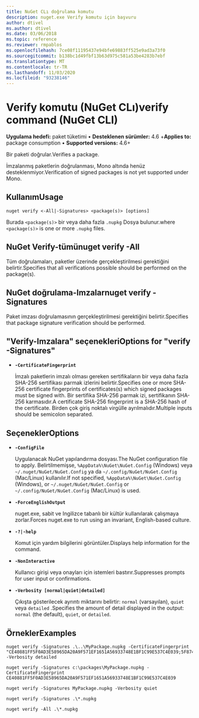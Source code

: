 ```yaml
---
title: NuGet CLı doğrulama komutu
description: nuget.exe Verify komutu için başvuru
author: dtivel
ms.author: dtivel
ms.date: 03/06/2018
ms.topic: reference
ms.reviewer: rmpablos
ms.openlocfilehash: 7ce08f11195437e94bfe69883ff525e9ad3a73f0
ms.sourcegitcommit: b138bc1d49fbf13b63d975c581a53be4283b7ebf
ms.translationtype: MT
ms.contentlocale: tr-TR
ms.lasthandoff: 11/03/2020
ms.locfileid: "93238146"
---
```

# <a name="verify-command-nuget-cli"></a><span data-ttu-id="6fd58-103">Verify komutu (NuGet CLı)</span><span class="sxs-lookup"><span data-stu-id="6fd58-103">verify command (NuGet CLI)</span></span>

<span data-ttu-id="6fd58-104">**Uygulama hedefi:** paket tüketimi &bullet; **Desteklenen sürümler:** 4.6 +</span><span class="sxs-lookup"><span data-stu-id="6fd58-104">**Applies to:** package consumption &bullet; **Supported versions:** 4.6+</span></span>

<span data-ttu-id="6fd58-105">Bir paketi doğrular.</span><span class="sxs-lookup"><span data-stu-id="6fd58-105">Verifies a package.</span></span>

<span data-ttu-id="6fd58-106">İmzalanmış paketlerin doğrulanması, Mono altında henüz desteklenmiyor.</span><span class="sxs-lookup"><span data-stu-id="6fd58-106">Verification of signed packages is not yet supported under Mono.</span></span>

## <a name="usage"></a><span data-ttu-id="6fd58-107">Kullanım</span><span class="sxs-lookup"><span data-stu-id="6fd58-107">Usage</span></span>

```cli
nuget verify <-All|-Signatures> <package(s)> [options]
```

<span data-ttu-id="6fd58-108">Burada `<package(s)>` bir veya daha fazla `.nupkg` Dosya bulunur.</span><span class="sxs-lookup"><span data-stu-id="6fd58-108">where `<package(s)>` is one or more `.nupkg` files.</span></span>

## <a name="nuget-verify--all"></a><span data-ttu-id="6fd58-109">NuGet Verify-tümü</span><span class="sxs-lookup"><span data-stu-id="6fd58-109">nuget verify -All</span></span>

<span data-ttu-id="6fd58-110">Tüm doğrulamaları, paketler üzerinde gerçekleştirilmesi gerektiğini belirtir.</span><span class="sxs-lookup"><span data-stu-id="6fd58-110">Specifies that all verifications possible should be performed on the package(s).</span></span>

## <a name="nuget-verify--signatures"></a><span data-ttu-id="6fd58-111">NuGet doğrulama-Imzalar</span><span class="sxs-lookup"><span data-stu-id="6fd58-111">nuget verify -Signatures</span></span>

<span data-ttu-id="6fd58-112">Paket imzası doğrulamasının gerçekleştirilmesi gerektiğini belirtir.</span><span class="sxs-lookup"><span data-stu-id="6fd58-112">Specifies that package signature verification should be performed.</span></span>

## <a name="options-for-verify--signatures"></a><span data-ttu-id="6fd58-113">"Verify-Imzalara" seçenekleri</span><span class="sxs-lookup"><span data-stu-id="6fd58-113">Options for "verify -Signatures"</span></span>

- **`-CertificateFingerprint`**

  <span data-ttu-id="6fd58-114">İmzalı paketlerin imzalı olması gereken sertifikaların bir veya daha fazla SHA-256 sertifikası parmak izlerini belirtir.</span><span class="sxs-lookup"><span data-stu-id="6fd58-114">Specifies one or more SHA-256 certificate fingerprints of certificates(s) which signed packages must be signed with.</span></span> <span data-ttu-id="6fd58-115">Bir sertifika SHA-256 parmak izi, sertifikanın SHA-256 karmasıdır.</span><span class="sxs-lookup"><span data-stu-id="6fd58-115">A certificate SHA-256 fingerprint is a SHA-256 hash of the certificate.</span></span> <span data-ttu-id="6fd58-116">Birden çok giriş noktalı virgülle ayrılmalıdır.</span><span class="sxs-lookup"><span data-stu-id="6fd58-116">Multiple inputs should be semicolon separated.</span></span>

## <a name="options"></a><span data-ttu-id="6fd58-117">Seçenekler</span><span class="sxs-lookup"><span data-stu-id="6fd58-117">Options</span></span>

- **`-ConfigFile`**

  <span data-ttu-id="6fd58-118">Uygulanacak NuGet yapılandırma dosyası.</span><span class="sxs-lookup"><span data-stu-id="6fd58-118">The NuGet configuration file to apply.</span></span> <span data-ttu-id="6fd58-119">Belirtilmemişse, `%AppData%\NuGet\NuGet.Config` (Windows) veya `~/.nuget/NuGet/NuGet.Config` ya da `~/.config/NuGet/NuGet.Config` (Mac/Linux) kullanılır.</span><span class="sxs-lookup"><span data-stu-id="6fd58-119">If not specified, `%AppData%\NuGet\NuGet.Config` (Windows), or `~/.nuget/NuGet/NuGet.Config` or `~/.config/NuGet/NuGet.Config` (Mac/Linux) is used.</span></span>

- **`-ForceEnglishOutput`**

  <span data-ttu-id="6fd58-120">nuget.exe, sabit ve Ingilizce tabanlı bir kültür kullanılarak çalışmaya zorlar.</span><span class="sxs-lookup"><span data-stu-id="6fd58-120">Forces nuget.exe to run using an invariant, English-based culture.</span></span>

- **`-?|-help`**

  <span data-ttu-id="6fd58-121">Komut için yardım bilgilerini görüntüler.</span><span class="sxs-lookup"><span data-stu-id="6fd58-121">Displays help information for the command.</span></span>

- **`-NonInteractive`**

  <span data-ttu-id="6fd58-122">Kullanıcı girişi veya onayları için istemleri bastırır.</span><span class="sxs-lookup"><span data-stu-id="6fd58-122">Suppresses prompts for user input or confirmations.</span></span>

- **`-Verbosity [normal|quiet|detailed]`**

  <span data-ttu-id="6fd58-123">Çıkışta gösterilecek ayrıntı miktarını belirtir: `normal` (varsayılan), `quiet` veya `detailed` .</span><span class="sxs-lookup"><span data-stu-id="6fd58-123">Specifies the amount of detail displayed in the output: `normal` (the default), `quiet`, or `detailed`.</span></span>

## <a name="examples"></a><span data-ttu-id="6fd58-124">Örnekler</span><span class="sxs-lookup"><span data-stu-id="6fd58-124">Examples</span></span>

```cli
nuget verify -Signatures .\..\MyPackage.nupkg -CertificateFingerprint "CE40881FF5F0AD3E58965DA20A9F571EF1651A56933748E1BF1C99E537C4E039;5F874AAF47BCB268A19357364E7FBB09D6BF9E8A93E1229909AC5CAC865802E2" -Verbosity detailed

nuget verify -Signatures c:\packages\MyPackage.nupkg -CertificateFingerprint CE40881FF5F0AD3E58965DA20A9F571EF1651A56933748E1BF1C99E537C4E039

nuget verify -Signatures MyPackage.nupkg -Verbosity quiet

nuget verify -Signatures .\*.nupkg

nuget verify -All .\*.nupkg

```